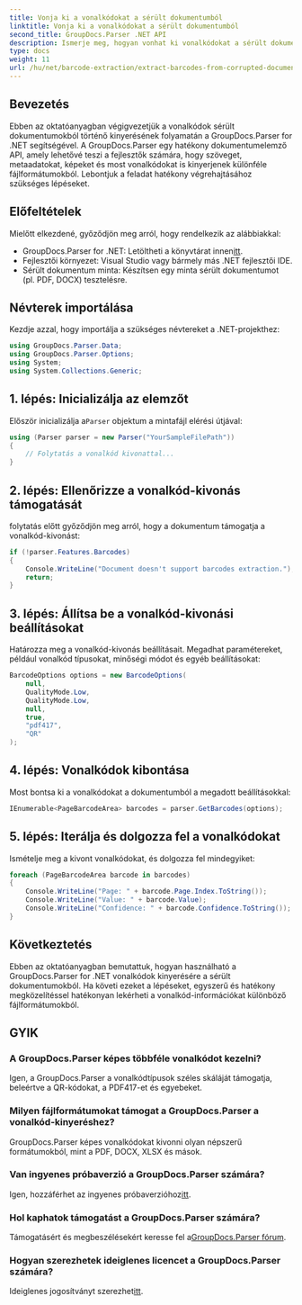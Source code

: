 ```yaml
---
title: Vonja ki a vonalkódokat a sérült dokumentumból
linktitle: Vonja ki a vonalkódokat a sérült dokumentumból
second_title: GroupDocs.Parser .NET API
description: Ismerje meg, hogyan vonhat ki vonalkódokat a sérült dokumentumokból a GroupDocs.Parser for .NET segítségével. Átfogó oktatóanyag lépésről lépésre.
type: docs
weight: 11
url: /hu/net/barcode-extraction/extract-barcodes-from-corrupted-document/
---
```

## Bevezetés
Ebben az oktatóanyagban végigvezetjük a vonalkódok sérült dokumentumokból történő kinyerésének folyamatán a GroupDocs.Parser for .NET segítségével. A GroupDocs.Parser egy hatékony dokumentumelemző API, amely lehetővé teszi a fejlesztők számára, hogy szöveget, metaadatokat, képeket és most vonalkódokat is kinyerjenek különféle fájlformátumokból. Lebontjuk a feladat hatékony végrehajtásához szükséges lépéseket.
## Előfeltételek
Mielőtt elkezdené, győződjön meg arról, hogy rendelkezik az alábbiakkal:
-  GroupDocs.Parser for .NET: Letöltheti a könyvtárat innen[itt](https://releases.groupdocs.com/parser/net/).
- Fejlesztői környezet: Visual Studio vagy bármely más .NET fejlesztői IDE.
- Sérült dokumentum minta: Készítsen egy minta sérült dokumentumot (pl. PDF, DOCX) tesztelésre.

## Névterek importálása
Kezdje azzal, hogy importálja a szükséges névtereket a .NET-projekthez:
```csharp
using GroupDocs.Parser.Data;
using GroupDocs.Parser.Options;
using System;
using System.Collections.Generic;
```
## 1. lépés: Inicializálja az elemzőt
 Először inicializálja a`Parser` objektum a mintafájl elérési útjával:
```csharp
using (Parser parser = new Parser("YourSampleFilePath"))
{
    // Folytatás a vonalkód kivonattal...
}
```
## 2. lépés: Ellenőrizze a vonalkód-kivonás támogatását
folytatás előtt győződjön meg arról, hogy a dokumentum támogatja a vonalkód-kivonást:
```csharp
if (!parser.Features.Barcodes)
{
    Console.WriteLine("Document doesn't support barcodes extraction.");
    return;
}
```
## 3. lépés: Állítsa be a vonalkód-kivonási beállításokat
Határozza meg a vonalkód-kivonás beállításait. Megadhat paramétereket, például vonalkód típusokat, minőségi módot és egyéb beállításokat:
```csharp
BarcodeOptions options = new BarcodeOptions(
    null,
    QualityMode.Low,
    QualityMode.Low,
    null,
    true,
    "pdf417",
    "QR"
);
```
## 4. lépés: Vonalkódok kibontása
Most bontsa ki a vonalkódokat a dokumentumból a megadott beállításokkal:
```csharp
IEnumerable<PageBarcodeArea> barcodes = parser.GetBarcodes(options);
```
## 5. lépés: Iterálja és dolgozza fel a vonalkódokat
Ismételje meg a kivont vonalkódokat, és dolgozza fel mindegyiket:
```csharp
foreach (PageBarcodeArea barcode in barcodes)
{
    Console.WriteLine("Page: " + barcode.Page.Index.ToString());
    Console.WriteLine("Value: " + barcode.Value);
    Console.WriteLine("Confidence: " + barcode.Confidence.ToString());
}
```

## Következtetés
Ebben az oktatóanyagban bemutattuk, hogyan használható a GroupDocs.Parser for .NET vonalkódok kinyerésére a sérült dokumentumokból. Ha követi ezeket a lépéseket, egyszerű és hatékony megközelítéssel hatékonyan lekérheti a vonalkód-információkat különböző fájlformátumokból.

## GYIK
### A GroupDocs.Parser képes többféle vonalkódot kezelni?
Igen, a GroupDocs.Parser a vonalkódtípusok széles skáláját támogatja, beleértve a QR-kódokat, a PDF417-et és egyebeket.
### Milyen fájlformátumokat támogat a GroupDocs.Parser a vonalkód-kinyeréshez?
GroupDocs.Parser képes vonalkódokat kivonni olyan népszerű formátumokból, mint a PDF, DOCX, XLSX és mások.
### Van ingyenes próbaverzió a GroupDocs.Parser számára?
 Igen, hozzáférhet az ingyenes próbaverzióhoz[itt](https://releases.groupdocs.com/).
### Hol kaphatok támogatást a GroupDocs.Parser számára?
 Támogatásért és megbeszélésekért keresse fel a[GroupDocs.Parser fórum](https://forum.groupdocs.com/c/parser/17).
### Hogyan szerezhetek ideiglenes licencet a GroupDocs.Parser számára?
 Ideiglenes jogosítványt szerezhet[itt](https://purchase.groupdocs.com/temporary-license/).